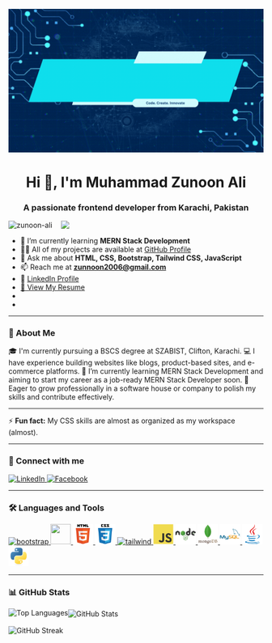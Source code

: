 ![logo](https://github.com/Zunoon-Ali/Zunoon-Ali/blob/main/bannerGif.gif)

<h1 align="center">Hi 👋, I'm Muhammad Zunoon Ali</h1>
<h3 align="center">A passionate frontend developer from Karachi, Pakistan</h3>

<img src="https://camo.githubusercontent.com/2366b34bb903c09617990fb5fff4622f3e941349e846ddb7e73df872a9d21233/68747470733a2f2f63646e2e6472696262626c652e636f6d2f75736572732f3733303730332f73637265656e73686f74732f363538313234332f6176656e746f2e676966" width="400" align="right">

<p align="left">
  <img src="https://komarev.com/ghpvc/?username=zunoon-ali&label=Profile%20views&color=0e75b6&style=flat" alt="zunoon-ali" />
</p>

- 🌱 I’m currently learning **MERN Stack Development**  
- 👨‍💻 All of my projects are available at [GitHub Profile](https://github.com/Zunoon-Ali)  
- 💬 Ask me about **HTML, CSS, Bootstrap, Tailwind CSS, JavaScript**  
- 📫 Reach me at **zunnoon2006@gmail.com**  
- 🔗 [LinkedIn Profile](https://www.linkedin.com/in/zunoon-ali-377929253/)
- [📄 View My Resume](https://github.com/Zunoon-Ali/Zunoon-Ali/blob/main/ZUNOON-ALI-RESUME.pdf)
- [Fiverr]: https://www.fiverr.com/s/6Y3bbrN
- [Instagram]: https://www.instagram.com/zunoon_pirzada/
---

### 📄 About Me
🎓 I'm currently pursuing a BSCS degree at SZABIST, Clifton, Karachi.
💻 I have experience building websites like blogs, product-based sites, and e-commerce platforms.
🚀 I’m currently learning MERN Stack Development and aiming to start my career as a job-ready MERN Stack Developer soon.
🌟 Eager to grow professionally in a software house or company to polish my skills and contribute effectively.

---

⚡ **Fun fact:** My CSS skills are almost as organized as my workspace (almost).

---

### 🔗 Connect with me

<p align="left">
  <a href="https://www.linkedin.com/in/zunoon-ali-377929253/" target="_blank">
    <img src="https://raw.githubusercontent.com/rahuldkjain/github-profile-readme-generator/master/src/images/icons/Social/linked-in-alt.svg" alt="LinkedIn" height="30" width="40" />
  </a>
  <a href="http://facebook.com/ZunnoonPirzada" target="_blank">
    <img src="https://raw.githubusercontent.com/rahuldkjain/github-profile-readme-generator/master/src/images/icons/Social/facebook.svg" alt="Facebook" height="30" width="40" />
  </a>
</p>

---

### 🛠️ Languages and Tools

<p align="left">
<a href="https://getbootstrap.com" target="_blank">
  <img src="https://img.icons8.com/color/48/000000/bootstrap.png" alt="bootstrap" width="40" height="40" />
</a>

<a href="https://expressjs.com">
  <img src="https://w7.pngwing.com/pngs/925/447/png-transparent-express-js-node-js-javascript-mongodb-node-js-text-trademark-logo.png" width="40" height="40" />
</a>


  <a href="https://www.w3.org/html/" target="_blank">
    <img src="https://raw.githubusercontent.com/devicons/devicon/master/icons/html5/html5-original-wordmark.svg" alt="html5" width="40" height="40"/>
  </a>
  <a href="https://www.w3schools.com/css/" target="_blank">
    <img src="https://raw.githubusercontent.com/devicons/devicon/master/icons/css3/css3-original-wordmark.svg" alt="css3" width="40" height="40"/>
  </a>
  <a href="https://tailwindcss.com/" target="_blank">
    <img src="https://www.vectorlogo.zone/logos/tailwindcss/tailwindcss-icon.svg" alt="tailwind" width="40" height="40"/>
  </a>
  <a href="https://developer.mozilla.org/en-US/docs/Web/JavaScript" target="_blank">
    <img src="https://raw.githubusercontent.com/devicons/devicon/master/icons/javascript/javascript-original.svg" alt="javascript" width="40" height="40"/>
  </a>
  <a href="https://nodejs.org" target="_blank">
    <img src="https://raw.githubusercontent.com/devicons/devicon/master/icons/nodejs/nodejs-original-wordmark.svg" alt="nodejs" width="40" height="40"/>
  </a>
  <a href="https://www.mongodb.com/" target="_blank">
    <img src="https://raw.githubusercontent.com/devicons/devicon/master/icons/mongodb/mongodb-original-wordmark.svg" alt="mongodb" width="40" height="40"/>
  </a>
  <a href="https://www.mysql.com/" target="_blank">
    <img src="https://raw.githubusercontent.com/devicons/devicon/master/icons/mysql/mysql-original-wordmark.svg" alt="mysql" width="40" height="40"/>
  </a>
  <a href="https://www.java.com" target="_blank">
    <img src="https://raw.githubusercontent.com/devicons/devicon/master/icons/java/java-original.svg" alt="java" width="40" height="40"/>
  </a>
  <a href="https://www.python.org" target="_blank">
    <img src="https://raw.githubusercontent.com/devicons/devicon/master/icons/python/python-original.svg" alt="python" width="40" height="40"/>
  </a>
</p>

---

### 📊 GitHub Stats

<p>
  <img align="left" src="https://github-readme-stats.vercel.app/api/top-langs?username=zunoon-ali&show_icons=true&locale=en&layout=compact" alt="Top Languages" />
</p>

<p>
  <img align="center" src="https://github-readme-stats.vercel.app/api?username=zunoon-ali&show_icons=true&locale=en" alt="GitHub Stats" />
</p>

<p>
  <img align="center" src="https://github-readme-streak-stats.herokuapp.com/?user=zunoon-ali&" alt="GitHub Streak" />
</p>
